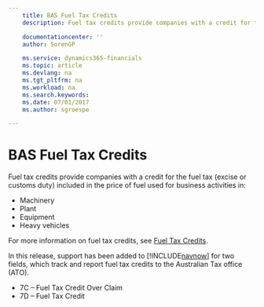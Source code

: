```yaml
---
    title: BAS Fuel Tax Credits
    description: Fuel tax credits provide companies with a credit for the fuel tax (excise or customs duty) included in the price of fuel used for business activities.

    documentationcenter: ''
    author: SorenGP

    ms.service: dynamics365-financials
    ms.topic: article
    ms.devlang: na
    ms.tgt_pltfrm: na
    ms.workload: na
    ms.search.keywords:
    ms.date: 07/01/2017
    ms.author: sgroespe

---
```

# BAS Fuel Tax Credits
Fuel tax credits provide companies with a credit for the fuel tax (excise or customs duty) included in the price of fuel used for business activities in:  

-   Machinery  
-   Plant  
-   Equipment  
-   Heavy vehicles  

For more information on fuel tax credits, see [Fuel Tax Credits](http://www.ato.gov.au/businesses/content.aspx?menuid=0&doc=/content/76594.htm&page=2&H2).  

In this release, support has been added to [!INCLUDE[navnow](../../includes/navnow_md.md)] for two fields, which track and report fuel tax credits to the Australian Tax office (ATO).  

-   7C – Fuel Tax Credit Over Claim  
-   7D – Fuel Tax Credit
